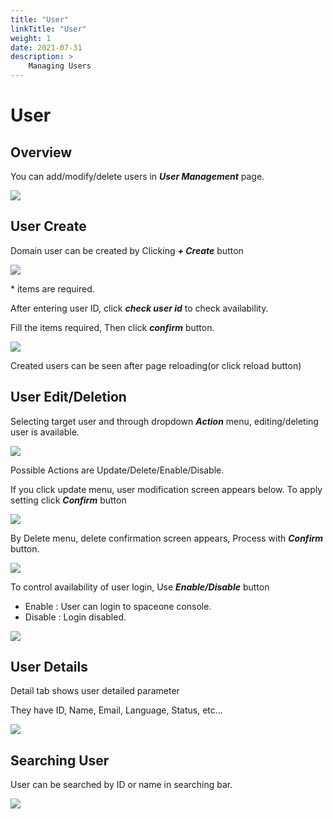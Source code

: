 ```yaml
---
title: "User"
linkTitle: "User"
weight: 1
date: 2021-07-31
description: >
    Managing Users
---
```


# User

## Overview

You can add/modify/delete users in _**User Management**_ page.

![](/docs/using_spaceone_console/admin_guide/identity/user_img/user_img_01.png)

 

## User Create

Domain user can be created by Clicking _**+ Create**_ button

![](/docs/using_spaceone_console/admin_guide/identity/user_img/user_img_02.png)

 \* items are required.

After entering user ID, click _**check user id**_  to check availability.

Fill the items required, Then click _**confirm**_ button.

![](/docs/using_spaceone_console/admin_guide/identity/user_img/user_img_03.png)

Created users can be seen after page reloading\(or click reload button\)

## User Edit/Deletion

Selecting target user and through dropdown _**Action**_ menu, editing/deleting user is available.

![](/docs/using_spaceone_console/admin_guide/identity/user_img/user_img_04.png)

Possible Actions are Update/Delete/Enable/Disable.

If you click update menu, user modification screen appears below. To apply setting click _**Confirm**_ button

![](/docs/using_spaceone_console/admin_guide/identity/user_img/user_img_05.png)

By Delete menu, delete confirmation screen appears, Process with _**Confirm**_ button.

![](/docs/using_spaceone_console/admin_guide/identity/user_img/user_img_06.png)

To control availability of user login, Use _**Enable/Disable**_ button

* Enable : User can login to spaceone console.
* Disable : Login disabled.

![](/docs/using_spaceone_console/admin_guide/identity/user_img/user_img_07.png)

## User Details

Detail tab shows user detailed parameter

They have ID, Name, Email, Language, Status, etc...

![](/docs/using_spaceone_console/admin_guide/identity/user_img/user_img_08.png)

## Searching User

User can be searched by ID or name in searching bar.

![](/docs/using_spaceone_console/admin_guide/identity/user_img/user_img_09.png)



